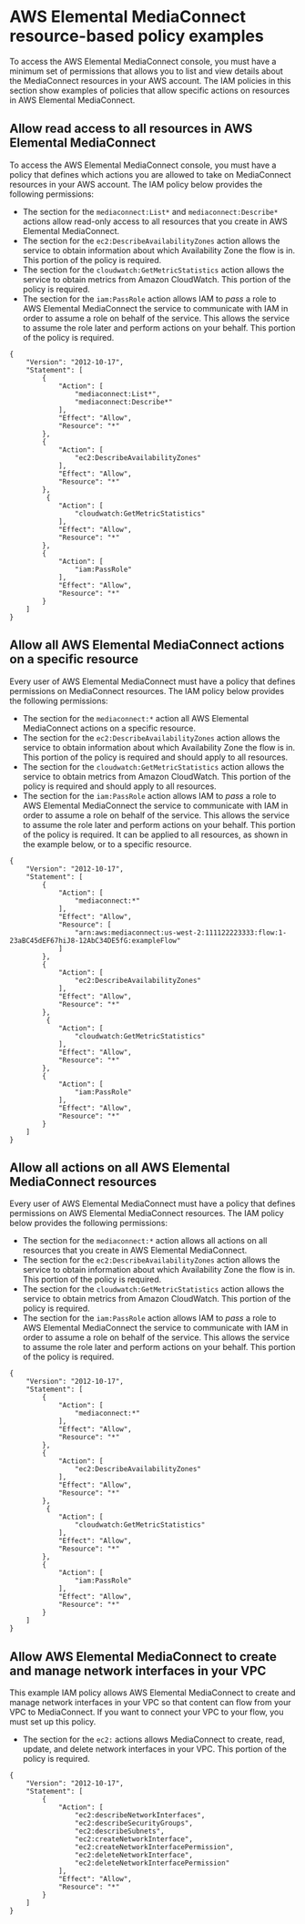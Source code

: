 # AWS Elemental MediaConnect resource\-based policy examples<a name="security_iam_resource-based-policy-examples"></a>

To access the AWS Elemental MediaConnect console, you must have a minimum set of permissions that allows you to list and view details about the MediaConnect resources in your AWS account\. The IAM policies in this section show examples of policies that allow specific actions on resources in AWS Elemental MediaConnect\.

## Allow read access to all resources in AWS Elemental MediaConnect<a name="iam-policy-examples-for-mediaconnect-actions-read-only-all-resources"></a>

To access the AWS Elemental MediaConnect console, you must have a policy that defines which actions you are allowed to take on MediaConnect resources in your AWS account\. The IAM policy below provides the following permissions:
+ The section for the `mediaconnect:List*` and `mediaconnect:Describe*` actions allow read\-only access to all resources that you create in AWS Elemental MediaConnect\.
+ The section for the `ec2:DescribeAvailabilityZones` action allows the service to obtain information about which Availability Zone the flow is in\. This portion of the policy is required\.
+ The section for the `cloudwatch:GetMetricStatistics` action allows the service to obtain metrics from Amazon CloudWatch\. This portion of the policy is required\.
+ The section for the `iam:PassRole` action allows IAM to *pass* a role to AWS Elemental MediaConnect the service to communicate with IAM in order to assume a role on behalf of the service\. This allows the service to assume the role later and perform actions on your behalf\. This portion of the policy is required\.

```
{
    "Version": "2012-10-17",
    "Statement": [
        {
            "Action": [
                "mediaconnect:List*",
                "mediaconnect:Describe*"
            ],
            "Effect": "Allow",
            "Resource": "*"
        },
        {
            "Action": [
                "ec2:DescribeAvailabilityZones"
            ],
            "Effect": "Allow",
            "Resource": "*"
        },
         {
            "Action": [
                "cloudwatch:GetMetricStatistics"
            ],
            "Effect": "Allow",
            "Resource": "*"
        },
        {
            "Action": [
                "iam:PassRole"
            ],
            "Effect": "Allow",
            "Resource": "*"
        }
    ]
}
```

## Allow all AWS Elemental MediaConnect actions on a specific resource<a name="iam-policy-examples-for-mediaconnect-actions-all-actions-specific-resource"></a>

Every user of AWS Elemental MediaConnect must have a policy that defines permissions on MediaConnect resources\. The IAM policy below provides the following permissions:
+ The section for the `mediaconnect:*` action all AWS Elemental MediaConnect actions on a specific resource\.
+ The section for the `ec2:DescribeAvailabilityZones` action allows the service to obtain information about which Availability Zone the flow is in\. This portion of the policy is required and should apply to all resources\.
+ The section for the `cloudwatch:GetMetricStatistics` action allows the service to obtain metrics from Amazon CloudWatch\. This portion of the policy is required and should apply to all resources\.
+ The section for the `iam:PassRole` action allows IAM to *pass* a role to AWS Elemental MediaConnect the service to communicate with IAM in order to assume a role on behalf of the service\. This allows the service to assume the role later and perform actions on your behalf\. This portion of the policy is required\. It can be applied to all resources, as shown in the example below, or to a specific resource\.

```
{
    "Version": "2012-10-17",
    "Statement": [
        {
            "Action": [
                "mediaconnect:*"
            ],
            "Effect": "Allow",
            "Resource": [
                "arn:aws:mediaconnect:us-west-2:111122223333:flow:1-23aBC45dEF67hiJ8-12AbC34DE5fG:exampleFlow"
            ]
        },
        {
            "Action": [
                "ec2:DescribeAvailabilityZones"
            ],
            "Effect": "Allow",
            "Resource": "*"
        },
         {
            "Action": [
                "cloudwatch:GetMetricStatistics"
            ],
            "Effect": "Allow",
            "Resource": "*"
        },
        {
            "Action": [
                "iam:PassRole"
            ],
            "Effect": "Allow",
            "Resource": "*"
        }
    ]
}
```

## Allow all actions on all AWS Elemental MediaConnect resources<a name="iam-policy-examples-for-mediaconnect-actions-all-actions-all-resources"></a>

Every user of AWS Elemental MediaConnect must have a policy that defines permissions on AWS Elemental MediaConnect resources\. The IAM policy below provides the following permissions:
+ The section for the `mediaconnect:*` action allows all actions on all resources that you create in AWS Elemental MediaConnect\.
+ The section for the `ec2:DescribeAvailabilityZones` action allows the service to obtain information about which Availability Zone the flow is in\. This portion of the policy is required\.
+ The section for the `cloudwatch:GetMetricStatistics` action allows the service to obtain metrics from Amazon CloudWatch\. This portion of the policy is required\.
+ The section for the `iam:PassRole` action allows IAM to *pass* a role to AWS Elemental MediaConnect the service to communicate with IAM in order to assume a role on behalf of the service\. This allows the service to assume the role later and perform actions on your behalf\. This portion of the policy is required\.

```
{
    "Version": "2012-10-17",
    "Statement": [
        {
            "Action": [
                "mediaconnect:*"
            ],
            "Effect": "Allow",
            "Resource": "*"
        },
        {
            "Action": [
                "ec2:DescribeAvailabilityZones"
            ],
            "Effect": "Allow",
            "Resource": "*"
        },
         {
            "Action": [
                "cloudwatch:GetMetricStatistics"
            ],
            "Effect": "Allow",
            "Resource": "*"
        },
        {
            "Action": [
                "iam:PassRole"
            ],
            "Effect": "Allow",
            "Resource": "*"
        }
    ]
}
```

## Allow AWS Elemental MediaConnect to create and manage network interfaces in your VPC<a name="iam-policy-examples-for-mediaconnect-vpc"></a>

This example IAM policy allows AWS Elemental MediaConnect to create and manage network interfaces in your VPC so that content can flow from your VPC to MediaConnect\. If you want to connect your VPC to your flow, you must set up this policy\.
+ The section for the `ec2:` actions allows MediaConnect to create, read, update, and delete network interfaces in your VPC\. This portion of the policy is required\.

```
{
    "Version": "2012-10-17",
    "Statement": [
        {
            "Action": [
                "ec2:describeNetworkInterfaces",
                "ec2:describeSecurityGroups",
                "ec2:describeSubnets",
                "ec2:createNetworkInterface",
                "ec2:createNetworkInterfacePermission",
                "ec2:deleteNetworkInterface",
                "ec2:deleteNetworkInterfacePermission"
            ],
            "Effect": "Allow",
            "Resource": "*"
        }
    ]
}
```